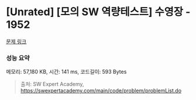 # [Unrated] [모의 SW 역량테스트] 수영장 - 1952 

[문제 링크](https://swexpertacademy.com/main/code/problem/problemDetail.do?contestProbId=AV5PpFQaAQMDFAUq) 

### 성능 요약

메모리: 57,180 KB, 시간: 141 ms, 코드길이: 593 Bytes



> 출처: SW Expert Academy, https://swexpertacademy.com/main/code/problem/problemList.do
